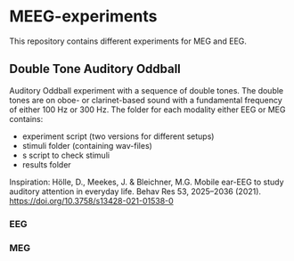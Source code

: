 # MEEG-experiments
This repository contains different experiments for MEG and EEG. 

## Double Tone Auditory Oddball

Auditory Oddball experiment with a sequence of double tones. The double tones are on oboe- or clarinet-based sound with a fundamental frequency of either 100 Hz or 300 Hz.
The folder for each modality either EEG or MEG contains:
- experiment script (two versions for different setups)
- stimuli folder (containing wav-files)
- s script to check stimuli
- results folder

Inspiration:
Hölle, D., Meekes, J. & Bleichner, M.G. Mobile ear-EEG to study auditory attention in everyday life. Behav Res 53, 2025–2036 (2021). https://doi.org/10.3758/s13428-021-01538-0

### EEG
### MEG



